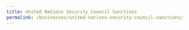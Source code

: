 ```yaml
---
title: United Nations Security Council Sanctions
permalink: /businesses/united-nations-security-council-sanctions/
---
```

